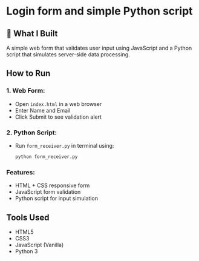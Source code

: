 # Login form and simple Python script

## 🔧 What I Built

A simple web form that validates user input using JavaScript and a Python script that simulates server-side data processing.

## How to Run

### 1. Web Form:
- Open `index.html` in a web browser
- Enter Name and Email
- Click Submit to see validation alert

### 2. Python Script:
- Run `form_receiver.py` in terminal using:
  ```bash
  python form_receiver.py

### Features:
- HTML + CSS responsive form
- JavaScript form validation
- Python script for input simulation

## Tools Used

- HTML5
- CSS3
- JavaScript (Vanilla)
- Python 3


